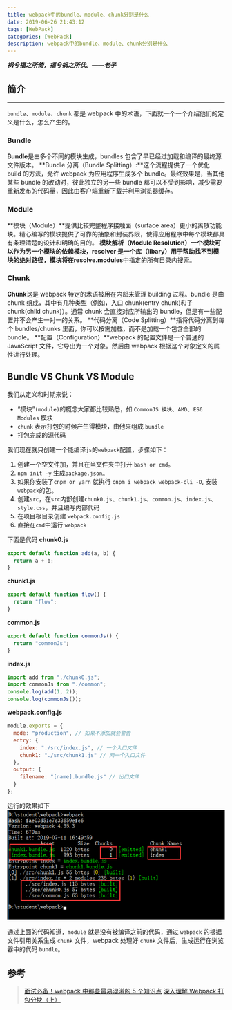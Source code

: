 ```yaml
---
title: webpack中的bundle、module、chunk分别是什么
date: 2019-06-26 21:43:12
tags: [WebPack]
categories: [WebPack]
description: webpack中的bundle、module、chunk分别是什么
---
```


***祸兮福之所倚，福兮祸之所伏。——老子***

## 简介

---
`bundle`、`module`、`chunk` 都是 webpack 中的术语，下面就一个一个介绍他们的定义是什么，怎么产生的。

### Bundle

**Bundle**是由多个不同的模块生成，bundles 包含了早已经过加载和编译的最终源文件版本。
**Bundle 分离（Bundle Splitting）:**这个流程提供了一个优化 build 的方法，允许 webpack 为应用程序生成多个 bundle。最终效果是，当其他某些 bundle 的改动时，彼此独立的另一些 bundle 都可以不受到影响，减少需要重新发布的代码量，因此由客户端重新下载并利用浏览器缓存。

### Module

**模块（Module）**提供比较完整程序接触面（surface area）更小的离散功能块。精心编写的模块提供了可靠的抽象和封装界限，使得应用程序中每个模块都具有条理清楚的设计和明确的目的。
**模块解析（Module Resolution）**一个模块可以作为另一个模块的依赖模块，resolver 是一个库（libary）用于帮助找不到模块的绝对路径，模块将在**resolve.modules**中指定的所有目录内搜索。

### Chunk

**Chunk**这是 webpack 特定的术语被用在内部来管理 building 过程。bundle 是由 chunk 组成，其中有几种类型（例如，入口 chunk(entry chunk)和子 chunk(child chunk)）。通常 chunk 会直接对应所输出的 bundle，但是有一些配置并不会产生一对一的关系。
**代码分离（Code Splitting）**指将代码分离到每个 bundles/chunks 里面，你可以按需加载，而不是加载一个包含全部的 bundle。
**配置（Configuration）**webpack 的配置文件是一个普通的 JavaScript 文件，它导出为一个对象。然后由 webpack 根据这个对象定义的属性进行处理。

## Bundle VS Chunk VS Module

我们从定义和时期来说：

- “模块”`(module)`的概念大家都比较熟悉，如 `CommonJS 模块`、`AMD`、`ES6 Modules` 模块
- `chunk` 表示打包的时候产生得模块，由他来组成 `bundle`
- 打包完成的源代码

我们现在就只创建一个能编译`js`的`webpack`配置，步骤如下：

1. 创建一个空文件加，并且在当文件夹中打开 `bash or cmd`。
2. `npm init -y` 生成`package.json`。
3. 如果你安装了`cnpm or yarn` 就执行 `cnpm i webpack webpack-cli -D`, 安装`webpack`的包。
4. 创建`src`，在`src`内部创建`chunk0.js`、`chunk1.js`、`common.js`、`index.js`、`style.css`，并且编写内部代码
5. 在项目根目录创建 `webpack.config.js`
6. 直接在`cmd`中运行 `webpack`

下面是代码
**chunk0.js**

```javascript
export default function add(a, b) {
  return a + b;
}
```

**chunk1.js**

```javascript
export default function flow() {
  return "flow";
}
```

**common.js**

```javascript
export default function commonJs() {
  return "commonJs";
}
```

**index.js**

```javascript
import add from "./chunk0.js";
import commonJs from "./common";
console.log(add(1, 2));
console.log(commonJs());
```

**webpack.config.js**

```javascript
module.exports = {
  mode: "production", // 如果不添加就会警告
  entry: {
    index: "./src/index.js", // 一个入口文件
    chunk1: "./src/chunk1.js" // 两一个入口文件
  },
  output: {
    filename: "[name].bundle.js" // 出口文件
  }
};
```

运行的效果如下
![webpack bundle module chunk](../../images/webpack/webpack1-1.png)

通过上面的代码知道，`module` 就是没有被编译之前的代码，通过 `webpack` 的根据文件引用关系生成 `chunk` 文件，webpack 处理好 `chunk` 文件后，生成运行在浏览器中的代码 `bundle`。

## 参考

> [面试必备！webpack 中那些最易混淆的 5 个知识点](https://juejin.im/post/5cede821f265da1bbd4b5630)
> [深入理解 Webpack 打包分块（上）](http://qingbob.com/webpack-chunks-split-01/)
